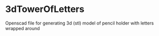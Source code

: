 # 3dTowerOfLetters
Openscad file for generating 3d (stl) model of pencil holder with letters wrapped around
